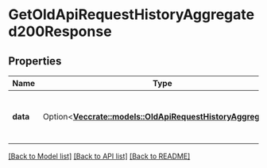 # GetOldApiRequestHistoryAggregated200Response

## Properties

Name | Type | Description | Notes
------------ | ------------- | ------------- | -------------
**data** | Option<[**Vec<crate::models::OldApiRequestHistoryAggregated>**](OldApiRequestHistoryAggregated.md)> | An aggregated response by api`s history. | [optional]

[[Back to Model list]](../README.md#documentation-for-models) [[Back to API list]](../README.md#documentation-for-api-endpoints) [[Back to README]](../README.md)


